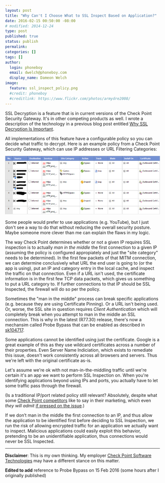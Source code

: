 ```yaml
---
layout: post
title: "Why Can't I Choose What to SSL Inspect Based on Application?"
date: 2016-02-15 00:50:00 -08:00
# modified: 2014-12-24
type: post
published: true
status: publish
permalink: 
categories: []
tags: []
author:
  login: phoneboy
  email: dwelch@phoneboy.com
  display_name: Dameon Welch
image:
  feature: ssl_inspect_policy.png
  #credit: phoneboy
  #creditlink: https://www.flickr.com/photos/armydre2008/
---
```

SSL Decryption is a feature that is in current versions of the Check Point Security Gateway. It's in other competing products as well. I wrote a description of the technology in a previous blog post entitled [Why SSL Decryption Is Important](/2015/08/24/why-ssl-decryption-is-important/).

All implementations of this feature have a configurable policy so you can decide what traffic to decrypt. Here is an example policy from a Check Point Security Gateway, which can use IP addresses or URL Filtering Categories:

<center>
<img src="/images/ssl_inspect_policy.png" alt="SSL Inspection Policy">
</center>

Some people would prefer to use applications (e.g. YouTube), but I just don't see a way to do that without reducing the overall security posture. Maybe someone more clever than me can explain the flaws in my logic.

The way Check Point determines whether or not a given IP requires SSL inspection is to actually *man in the middle* the first connection to a given IP (assuming the policy is configured appropiately and just the "site category" needs to be determined). In the first few packets of that MITM connection, we can determine conclusively what URL the end user is going to (or the app is using), put an IP and category entry in the local cache, and inspect the traffic on that connection. Even if a URL isn't used, the certificate information is in the first few TCP data packets, which gives us something to put a URL category to. If further connections to that IP should be SSL Inspected, the firewall will do so per the policy.

Sometimes the "man in the middle" process can break specific applications (e.g. because they are using Certificate Pinning). Or a URL isn't being used. Or, worse, the SSL site in question requires *Client Authentication* which will completely break when you attempt to man in the middle an SSL connection. This is why in the latest (R77.30) release, there's now a mechansim called Probe Bypass that can be enabled as described in [sk104717](https://supportcenter.checkpoint.com/supportcenter/portal?eventSubmit_doGoviewsolutiondetails=&solutionid=sk104717). 

Some applications cannot be identified using just the certificate. Google is a great example of this as they use wildcard certificates across a number of their properties. Even Server Name Indiciation, which exists to remediate this issue, doesn't work consistently across all browsers and servers. Thus we're left with the original certificate as-is.

Let's assume we're ok with not man-in-the-middling traffic until we're certain it's an app we want to perform SSL Inspection on. When you're identifying applications beyond using IPs and ports, you actually have to let some traffic pass through the firewall. 

(Is a traditional IP/port related policy still relevant? Absolutely, despite what some [Check Point competitors](http://www.paloaltonetworks.com) like to say in their marketing, which even *they will admit* [if pressed on the issue](http://researchcenter.paloaltonetworks.com/2012/12/app-id-cache-pollution-response/).)

If we don’t man in the middle the first connection to an IP, and thus allow the application to be identified first before deciding to SSL Inspection, we run the risk of allowing encrypted traffic for an application we actually want to inspect. Malicious applications could easily exploit this behavior, pretending to be an unidentifiable application, thus connections would never be SSL Inspected. 

---

**Disclaimer**: This is my own thinking. My employer [Check Point Software Technologies](https://www.checkpoint.com) may have a different stance on this matter.

**Edited to add** reference to Probe Bypass on 15 Feb 2016 (some hours after I originally published)